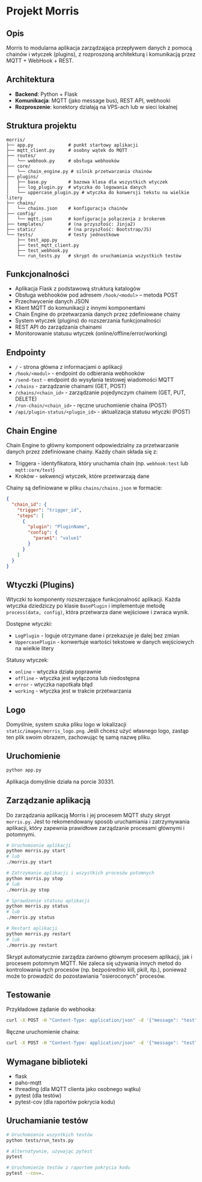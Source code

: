 # Projekt Morris

## Opis

Morris to modularna aplikacja zarządzająca przepływem danych z pomocą chainów i wtyczek (plugins), z rozproszoną architekturą i komunikacją przez MQTT + WebHook + REST.

## Architektura

- **Backend**: Python + Flask
- **Komunikacja**: MQTT (jako message bus), REST API, webhooki
- **Rozproszenie**: konektory działają na VPS-ach lub w sieci lokalnej

## Struktura projektu

```
morris/
├── app.py             # punkt startowy aplikacji
├── mqtt_client.py     # osobny wątek do MQTT
├── routes/
│   └── webhook.py     # obsługa webhooków
├── core/
│   └── chain_engine.py # silnik przetwarzania chainów
├── plugins/
│   ├── base.py        # bazowa klasa dla wszystkich wtyczek
│   ├── log_plugin.py  # wtyczka do logowania danych
│   └── uppercase_plugin.py # wtyczka do konwersji tekstu na wielkie litery
├── chains/
│   └── chains.json    # konfiguracja chainów
├── config/
│   └── mqtt.json      # konfiguracja połączenia z brokerem
├── templates/         # (na przyszłość: Jinja2)
├── static/            # (na przyszłość: Bootstrap/JS)
└── tests/             # testy jednostkowe
    ├── test_app.py
    ├── test_mqtt_client.py
    ├── test_webhook.py
    └── run_tests.py   # skrypt do uruchamiania wszystkich testów
```

## Funkcjonalności

- Aplikacja Flask z podstawową strukturą katalogów
- Obsługa webhooków pod adresem `/hook/<modul>` – metoda POST
- Przechwycenie danych JSON
- Klient MQTT do komunikacji z innymi komponentami
- Chain Engine do przetwarzania danych przez zdefiniowane chainy
- System wtyczek (plugins) do rozszerzania funkcjonalności
- REST API do zarządzania chainami
- Monitorowanie statusu wtyczek (online/offline/error/working)

## Endpointy

- `/` - strona główna z informacjami o aplikacji
- `/hook/<modul>` - endpoint do odbierania webhooków
- `/send-test` - endpoint do wysyłania testowej wiadomości MQTT
- `/chains` - zarządzanie chainami (GET, POST)
- `/chains/<chain_id>` - zarządzanie pojedynczym chainem (GET, PUT, DELETE)
- `/run-chain/<chain_id>` - ręczne uruchomienie chaina (POST)
- `/api/plugin-status/<plugin_id>` - aktualizacja statusu wtyczki (POST)

## Chain Engine

Chain Engine to główny komponent odpowiedzialny za przetwarzanie danych przez zdefiniowane chainy. Każdy chain składa się z:

- Triggera - identyfikatora, który uruchamia chain (np. `webhook:test` lub `mqtt:core/test`)
- Kroków - sekwencji wtyczek, które przetwarzają dane

Chainy są definiowane w pliku `chains/chains.json` w formacie:

```json
{
  "chain_id": {
    "trigger": "trigger_id",
    "steps": [
      {
        "plugin": "PluginName",
        "config": {
          "param1": "value1"
        }
      }
    ]
  }
}
```

## Wtyczki (Plugins)

Wtyczki to komponenty rozszerzające funkcjonalność aplikacji. Każda wtyczka dziedziczy po klasie `BasePlugin` i implementuje metodę `process(data, config)`, która przetwarza dane wejściowe i zwraca wynik.

Dostępne wtyczki:

- `LogPlugin` - loguje otrzymane dane i przekazuje je dalej bez zmian
- `UppercasePlugin` - konwertuje wartości tekstowe w danych wejściowych na wielkie litery

Statusy wtyczek:

- `online` - wtyczka działa poprawnie
- `offline` - wtyczka jest wyłączona lub niedostępna
- `error` - wtyczka napotkała błąd
- `working` - wtyczka jest w trakcie przetwarzania

## Logo

Domyślnie, system szuka pliku logo w lokalizacji `static/images/morris_logo.png`.
Jeśli chcesz użyć własnego logo, zastąp ten plik swoim obrazem, zachowując tę samą nazwę pliku.

## Uruchomienie

```bash
python app.py
```

Aplikacja domyślnie działa na porcie 30331.

## Zarządzanie aplikacją

Do zarządzania aplikacją Morris i jej procesem MQTT służy skrypt `morris.py`. Jest to rekomendowany sposób uruchamiania i zatrzymywania aplikacji, który zapewnia prawidłowe zarządzanie procesami głównymi i potomnymi.

```bash
# Uruchomienie aplikacji
python morris.py start
# lub
./morris.py start

# Zatrzymanie aplikacji i wszystkich procesów potomnych
python morris.py stop
# lub
./morris.py stop

# Sprawdzenie statusu aplikacji
python morris.py status
# lub
./morris.py status

# Restart aplikacji
python morris.py restart
# lub
./morris.py restart
```

Skrypt automatycznie zarządza zarówno głównym procesem aplikacji, jak i procesem potomnym MQTT. Nie zaleca się używania innych metod do kontrolowania tych procesów (np. bezpośrednio kill, pkill, itp.), ponieważ może to prowadzić do pozostawiania "osieroconych" procesów.

## Testowanie

Przykładowe żądanie do webhooka:

```bash
curl -X POST -H "Content-Type: application/json" -d '{"message": "test", "value": 42}' http://localhost:30331/hook/test
```

Ręczne uruchomienie chaina:

```bash
curl -X POST -H "Content-Type: application/json" -d '{"message": "test", "value": 42}' http://localhost:30331/run-chain/test_chain
```

## Wymagane biblioteki

- flask
- paho-mqtt
- threading (dla MQTT clienta jako osobnego wątku)
- pytest (dla testów)
- pytest-cov (dla raportów pokrycia kodu)

## Uruchamianie testów

```bash
# Uruchomienie wszystkich testów
python tests/run_tests.py

# Alternatywnie, używając pytest
pytest

# Uruchomienie testów z raportem pokrycia kodu
pytest --cov=.
```
